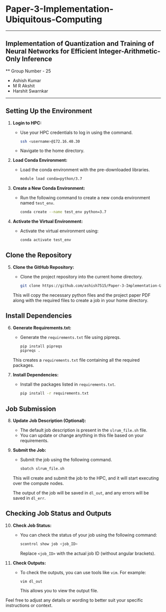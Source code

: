 # Paper-3-Implementation-Ubiquitous-Computing

---

## Implementation of Quantization and Training of Neural Networks for Efficient Integer-Arithmetic-Only Inference

** Group Number - 25
- Ashish Kumar
- M R Akshit
- Harshit Swarnkar

   
---
## Setting Up the Environment

1. **Login to HPC:**
   - Use your HPC credentials to log in using the command.
     ```bash
     ssh <username>@172.16.40.30
     ```
   - Navigate to the home directory.

2. **Load Conda Environment:**
   - Load the conda environment with the pre-downloaded libraries.
     ```bash
     module load conda=python/3.7
     ```

3. **Create a New Conda Environment:**
   - Run the following command to create a new conda environment named `test_env`.
     ```bash
     conda create --name test_env python=3.7
     ```

4. **Activate the Virtual Environment:**
   - Activate the virtual environment using:
     ```bash
     conda activate test_env
     ```

## Clone the Repository

5. **Clone the GitHub Repository:**
   - Clone the project repository into the current home directory.
     ```bash
     git clone https://github.com/ashish7515/Paper-3-Implementation-Ubiquitous-Computing.git
     ```

   This will copy the necessary python files and the project paper PDF along with the required files to create a job in your home directory.

## Install Dependencies

6. **Generate Requirements.txt:**
   - Generate the `requirements.txt` file using pipreqs.
     ```bash
     pip install pipreqs
     pipreqs .
     ```

   This creates a `requirements.txt` file containing all the required packages.

7. **Install Dependencies:**
   - Install the packages listed in `requirements.txt`.
     ```bash
     pip install -r requirements.txt
     ```

## Job Submission

8. **Update Job Description (Optional):**
   - The default job description is present in the `slrum_file.sh` file.
   - You can update or change anything in this file based on your requirements.

9. **Submit the Job:**
   - Submit the job using the following command.
     ```bash
     sbatch slrum_file.sh
     ```

   This will create and submit the job to the HPC, and it will start executing over the compute nodes.

   The output of the job will be saved in `dl_out`, and any errors will be saved in `dl_err`.


## Checking Job Status and Outputs

10. **Check Job Status:**
    - You can check the status of your job using the following command:
      ```bash
      scontrol show job <job_ID>
      ```
      Replace `<job_ID>` with the actual job ID (without angular brackets).

11. **Check Outputs:**
    - To check the outputs, you can use tools like `vim`. For example:
      ```bash
      vim dl_out
      ```
      This allows you to view the output file.

Feel free to adjust any details or wording to better suit your specific instructions or context.




